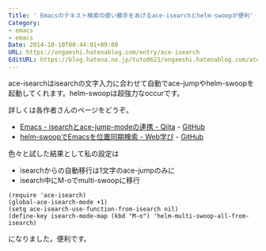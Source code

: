 ```yaml
---
Title: ' Emacsのテキスト検索の使い勝手をあげるace-isearchとhelm-swoopが便利'
Category:
- emacs
- emacs
Date: 2014-10-10T00:44:01+09:00
URL: https://ongaeshi.hatenablog.com/entry/ace-isearch
EditURL: https://blog.hatena.ne.jp/tuto0621/ongaeshi.hatenablog.com/atom/entry/8454420450067940339
---
```


ace-isearchはisearchの文字入力に合わせて自動でace-jumpやhelm-swoopを起動してくれます。helm-swoopは超強力なoccurです。

詳しくは各作者さんのページをどうぞ。

- [Emacs - isearchとace-jump-modeの連携 - Qiita](http://qiita.com/ballforest/items/7c3f2e64b59d8157bc8c) - [GitHub](https://github.com/tam17aki/ace-isearch)
- [helm-swoopでEmacsを位置同期検索 - Web学び](http://fukuyama.co/?p=6578) - [GitHub](https://github.com/ShingoFukuyama/helm-swoop)

色々と試した結果として私の設定は

- isearchからの自動移行は1文字のace-jumpのみに
- isearch中にM-oでmulti-swoopに移行

```elisp
(require 'ace-isearch)
(global-ace-isearch-mode +1)
(setq ace-isearch-use-function-from-isearch nil)
(define-key isearch-mode-map (kbd "M-o") 'helm-multi-swoop-all-from-isearch)
```

になりました。便利です。
